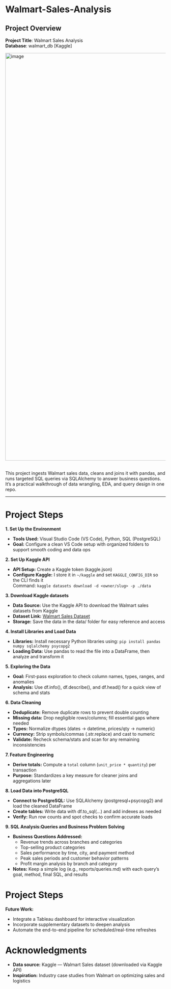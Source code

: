 # Walmart-Sales-Analysis

## Project Overview  
**Project Title**: Walmart Sales Analysis  
**Database**: walmart_db [Kaggle]  

<img width="1920" height="1280" alt="image" src="https://github.com/user-attachments/assets/9ef6b865-89c7-4247-8b0a-fdf1bbf7c150" />

<br>
<br>

This project ingests Walmart sales data, cleans and joins it with pandas, and runs targeted SQL queries via SQLAlchemy to answer business questions. It’s a practical walkthrough of data wrangling, EDA, and query design in one repo.

---

# Project Steps

**1. Set Up the Environment**
- **Tools Used:** Visual Studio Code (VS Code), Python, SQL (PostgreSQL)
- **Goal:** Configure a clean VS Code setup with organized folders to support smooth coding and data ops


**2. Set Up Kaggle API**
- **API Setup:** Create a Kaggle token (kaggle.json)  
- **Configure Kaggle:** I store it in ```~/kaggle``` and set ```KAGGLE_CONFIG_DIR``` so the CLI finds it  
Command: ```kaggle datasets download -d <owner/slug> -p ./data```

**3. Download Kaggle datasets**  
- **Data Source:** Use the Kaggle API to download the Walmart sales datasets from Kaggle  
- **Dataset Link:** [Walmart Sales Dataset](https://www.kaggle.com/datasets/najir0123/walmart-10k-sales-datasets)
- **Storage:** Save the data in the data/ folder for easy reference and access

**4. Install  Libraries and Load Data**
- **Libraries:** Install necessary Python libraries using:
```pip install pandas numpy sqlalchemy psycopg2```
- **Loading Data:** Use pandas to read the file into a DataFrame, then analyze and transform it

**5. Exploring the Data**
- **Goal:** First-pass exploration to check column names, types, ranges, and anomalies
- **Analysis:** Use df.info(), df.describe(), and df.head() for a quick view of schema and stats


**6. Data Cleaning**
- **Deduplicate:** Remove duplicate rows to prevent double counting
- **Missing data:** Drop negligible rows/columns; fill essential gaps where needed
- **Types:** Normalize dtypes (dates → datetime, prices/qty → numeric)
- **Currency:** Strip symbols/commas (.str.replace) and cast to numeric
- **Validate:** Recheck schema/stats and scan for any remaining inconsistencies

**7. Feature Engineering**
- **Derive totals:** Compute a ```total``` column (```unit_price * quantity```) per transaction
- **Purpose:** Standardizes a key measure for cleaner joins and aggregations later

**8. Load Data into PostgreSQL**
- **Connect to PostgreSQL:** Use SQLAlchemy (postgresql+psycopg2) and load the cleaned DataFrame
- **Create tables:** Write data with df.to_sql(...) and add indexes as needed
- **Verify:** Run row counts and spot checks to confirm accurate loads

**9. SQL Analysis:Queries and Business Problem Solving**
- **Business Questions Addressed:**
  - Revenue trends across branches and categories
  - Top-selling product categories
  - Sales performance by time, city, and payment method
  - Peak sales periods and customer behavior patterns
  - Profit margin analysis by branch and category
- **Notes:** Keep a simple log (e.g., reports/queries.md) with each query’s goal, method, final SQL, and results

# Project Steps

**Future Work:**
- Integrate a Tableau dashboard for interactive visualization
- Incorporate supplementary datasets to deepen analysis
- Automate the end-to-end pipeline for scheduled/real-time refreshes


# Acknowledgments

- **Data source:** Kaggle — Walmart Sales dataset (downloaded via Kaggle API)
- **Inspiration:** Industry case studies from Walmart on optimizing sales and logistics































